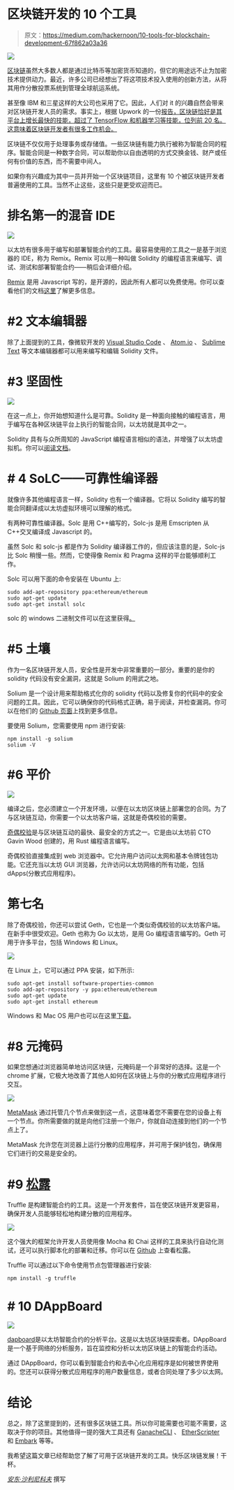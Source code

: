 # 区块链开发的 10 个工具

> 原文：<https://medium.com/hackernoon/10-tools-for-blockchain-development-67f862a03a36>

![](img/46bf2712fc0975733f900c7d4d1bb80f.png)

[区块链](https://dashbouquet.com/blog/blockchain/blog/blockchain/blockchain-solutions-the-way-to-transform-your-business-processes)虽然大多数人都是通过比特币等加密货币知道的，但它的用途远不止为加密技术提供动力。最近，许多公司已经想出了将这项技术投入使用的创新方法，从将其用作分散投票系统到管理全球航运系统。

甚至像 IBM 和三星这样的大公司也采用了它。因此，人们对 it 的兴趣自然会带来对区块链开发人员的需求。事实上，根据 Upwork 的一份[报告，区块链恰好是其平台上增长最快的技能，超过了 TensorFlow 和机器学习等技能，位列前 20 名。这意味着区块链开发者有很多工作机会。](https://www.upwork.com/blog/2018/05/fastest-growing-skills-upwork-q1-2018/)

区块链不仅仅用于处理事务或存储值。一些区块链有能力执行被称为智能合同的程序。智能合同是一种数字合同，可以帮助你以自由透明的方式交换金钱、财产或任何有价值的东西，而不需要中间人。

如果你有兴趣成为其中一员并开始一个区块链项目，这里有 10 个被区块链开发者普遍使用的工具。当然不止这些，这些只是更受欢迎而已。

# 排名第一的混音 IDE

![](img/968f46f1e22e73b9720cd4833d6ab733.png)

以太坊有很多用于编写和部署智能合约的工具。最容易使用的工具之一是基于浏览器的 IDE，称为 Remix。Remix 可以用一种叫做 Solidity 的编程语言来编写、调试、测试和部署智能合约——稍后会详细介绍。

[Remix](https://remix.ethereum.org/) 是用 Javascript 写的，是开源的，因此所有人都可以免费使用。你可以查看他们的文档[这里](https://remix.readthedocs.io/en/stable/)了解更多信息。

# #2 文本编辑器

除了上面提到的工具，像微软开发的 [Visual Studio Code](https://code.visualstudio.com/) 、 [Atom.io](https://atom.io/) 、 [Sublime Text](https://www.sublimetext.com/) 等文本编辑器都可以用来编写和编辑 Solidity 文件。

# #3 坚固性

![](img/6966bd9fe7b2b8e1d8d028cf2290e515.png)

在这一点上，你开始想知道什么是可靠。Solidity 是一种面向接触的编程语言，用于编写在各种区块链平台上执行的智能合同，以太坊就是其中之一。

Solidity 具有与众所周知的 JavaScript 编程语言相似的语法，并增强了以太坊虚拟机。你可以[阅读文档](https://solidity.readthedocs.io/en/v0.4.24/)。

# # 4 SoLC——可靠性编译器

就像许多其他编程语言一样，Solidity 也有一个编译器。它将以 Solidity 编写的智能合同翻译成以太坊虚拟环境可以理解的格式。

有两种可靠性编译器。Solc 是用 C++编写的，Solc-js 是用 Emscripten 从 C++交叉编译成 Javascript 的。

虽然 Solc 和 solc-js 都是作为 Solidity 编译器工作的，但应该注意的是，Solc-js 比 Solc 稍慢一些。然而，它使得像 Remix 和 Pragma 这样的平台能够顺利工作。

Solc 可以用下面的命令安装在 Ubuntu 上:

```
sudo add-apt-repository ppa:ethereum/ethereum 
sudo apt-get update 
sudo apt-get install solc
```

solc 的 windows 二进制文件可以在这里获得[。](https://github.com/ethereum/solidity/releases)

# #5 土壤

作为一名区块链开发人员，安全性是开发中非常重要的一部分。重要的是你的 solidity 代码没有安全漏洞，这就是 Solium 的用武之地。

Solium 是一个设计用来帮助格式化你的 solidity 代码以及修复你的代码中的安全问题的工具。因此，它可以确保你的代码格式正确，易于阅读，并检查漏洞。你可以在他们的 [Github 页面](https://github.com/duaraghav8/Ethlint)上找到更多信息。

要使用 Solium，您需要使用 npm 进行安装:

```
npm install -g solium 
solium -V
```

# #6 平价

![](img/ac36acec905bd2663668acb5fddc7def.png)

编译之后，您必须建立一个开发环境，以便在以太坊区块链上部署您的合同。为了与区块链互动，你需要一个以太坊客户端，这就是奇偶校验的需要。

[奇偶校验](https://www.parity.io/)是与区块链互动的最快、最安全的方式之一。它是由以太坊前 CTO Gavin Wood 创建的，用 Rust 编程语言编写。

奇偶校验直接集成到 web 浏览器中。它允许用户访问以太网和基本令牌钱包功能。它还充当以太坊 GUI 浏览器，允许访问以太坊网络的所有功能，包括 dApps(分散式应用程序)。

# 第七名

除了奇偶校验，你还可以尝试 Geth，它也是一个类似奇偶校验的以太坊客户端。在新手中很受欢迎。Geth 也称为 Go 以太坊，是用 Go 编程语言编写的。Geth 可用于许多平台，包括 Windows 和 Linux。

![](img/29033f3154cbba78fe41cbeb5642a1d7.png)

在 Linux 上，它可以通过 PPA 安装，如下所示:

```
sudo apt-get install software-properties-common 
sudo add-apt-repository -y ppa:ethereum/ethereum 
sudo apt-get update 
sudo apt-get install ethereum
```

Windows 和 Mac OS 用户也可以在这里[下载](https://geth.ethereum.org/downloads/)。

# #8 元掩码

如果您想通过浏览器简单地访问区块链，元掩码是一个非常好的选择。这是一个 chrome 扩展，它极大地改善了其他人如何在区块链上与你的分散式应用程序进行交互。

![](img/14b47ede45f3d58d1db97343235c28f4.png)

[MetaMask](https://metamask.io/) 通过托管几个节点来做到这一点，这意味着您不需要在您的设备上有一个节点。你所需要做的就是向他们注册一个账户，你就自动连接到他们的一个节点上了。

MetaMask 允许您在浏览器上运行分散的应用程序，并可用于保护钱包，确保用它们进行的交易是安全的。

# #9 [松露](https://truffleframework.com/)

Truffle 是构建智能合约的工具。这是一个开发套件，旨在使区块链开发更容易，确保开发人员能够轻松地构建分散的应用程序。

![](img/31e6ccb632efa96b61affa41d7f12df8.png)

这个强大的框架允许开发人员使用像 Mocha 和 Chai 这样的工具来执行自动化测试，还可以执行脚本化的部署和迁移。你可以在 [Github](https://github.com/trufflesuite/truffle) 上查看松露。

Truffle 可以通过以下命令使用节点包管理器进行安装:

```
npm install -g truffle
```

# # 10 DAppBoard

![](img/d5f9603eb87f284247ae2f577925b920.png)

[dapboard](http://dappboard.com/)是以太坊智能合约的分析平台。这是以太坊区块链探索者。DAppBoard 是一个基于网络的分析服务，旨在监控和分析以太坊区块链上的智能合约活动。

通过 DAppBoard，你可以看到智能合约和去中心化应用程序是如何被世界使用的。您还可以获得分散式应用程序的用户数量信息，或者合同处理了多少以太网。

# 结论

总之，除了这里提到的，还有很多区块链工具。所以你可能需要也可能不需要，这取决于你的项目。其他值得一提的强大工具还有 [GanacheCLI](https://github.com/trufflesuite/ganache-cli) 、 [EtherScripter](https://etherscripter.com/) 和 [Embark](https://github.com/embark-framework/embark) 等等。

我希望这篇文章已经帮助您了解了可用于区块链开发的工具。快乐区块链发展！干杯。

[*安东·沙利尼科夫*](https://www.linkedin.com/in/anton-shaleynikov-45812a1/) 撰写
